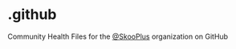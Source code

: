 # .github
Community Health Files for the [@SkooPlus](https://github.com/SkooPlus) organization on GitHub
